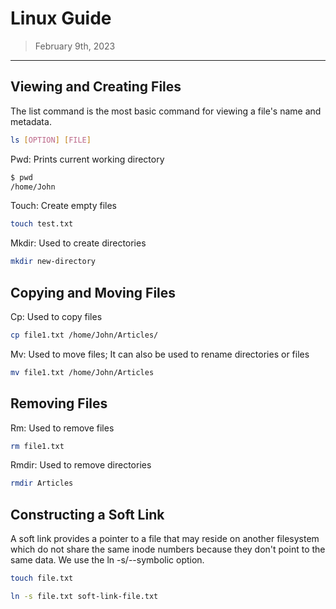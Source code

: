 # Linux Guide
> February 9th, 2023
----------------------------------------------------------------

## Viewing and Creating Files
The list command is the most basic command for viewing a file's name and metadata.

```bash
ls [OPTION] [FILE]
```

Pwd:  Prints current working directory

```bash
$ pwd
/home/John
```

Touch: Create empty files

```bash
touch test.txt
```

Mkdir: Used to create directories

```bash
mkdir new-directory
```

## Copying and Moving Files

Cp: Used to copy files

```bash
cp file1.txt /home/John/Articles/
```

Mv: Used to move files; It can also be used to rename directories or files

```bash
mv file1.txt /home/John/Articles
```

## Removing Files

Rm: Used to remove files

```bash
rm file1.txt
```

Rmdir: Used to remove directories

```bash
rmdir Articles
```

## Constructing a Soft Link

A soft link provides a pointer to a file that may reside on another filesystem which do not share the same inode numbers because they don't point to the same data. We use the ln -s/--symbolic option.

```bash
touch file.txt

ln -s file.txt soft-link-file.txt
```

